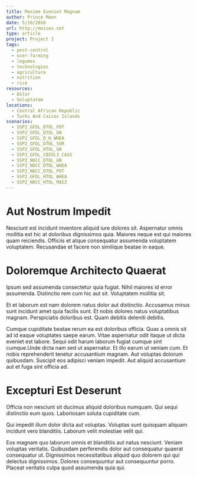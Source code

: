 ```yaml
---
title: Maxime Eveniet Magnam
author: Prince Moen
date: 5/10/2016
url: http://moises.net
type: article
project: Project 1
tags:
  - pest-control
  - over-farming
  - legumes
  - technologies
  - agriculture
  - nutrition
  - rice
resources:
  - Dolor
  - Voluptatem
locations:
  - Central African Republic
  - Turks And Caicos Islands
scenarios:
  - SSP2_GFDL_DTOL_POT
  - SSP2_GFDL_DTOL_GN
  - SSP2_GFDL_D_H_WHEA
  - SSP2_GFDL_DTOL_SOR
  - SSP2_GFDL_HTOL_GN
  - SSP2_GFDL_CBIOL3_CASS
  - SSP2_NOCC_DTOL_GN
  - SSP2_NOCC_DTOL_WHEA
  - SSP2_NOCC_DTOL_POT
  - SSP2_GFDL_HTOL_WHEA
  - SSP2_NOCC_HTOL_MAIZ
---
```

# Aut Nostrum Impedit
Nesciunt est incidunt inventore aliquid iure dolores sit. Aspernatur omnis mollitia est hic at doloribus dignissimos quia. Maiores neque est qui maiores quam reiciendis. Officiis et atque consequatur assumenda voluptatem voluptatem. Recusandae et facere non similique beatae in eaque.

# Doloremque Architecto Quaerat
Ipsum sed assumenda consectetur quia fugiat. Nihil maiores id error assumenda. Distinctio rem cum hic aut sit. Voluptatem mollitia sit.
 Et et laborum est nam dolorem natus dolor aut distinctio. Accusamus minus sunt incidunt amet quia facilis sunt. Et nobis dolores natus voluptatibus magnam. Perspiciatis doloribus est. Quam debitis deleniti debitis.
 Cumque cupiditate beatae rerum ea est doloribus officia. Quas a omnis sit ad id eaque voluptates saepe earum. Vitae aspernatur odit itaque ut dicta eveniet est labore. Sequi odit harum laborum fugiat cumque sint cumque.Unde dicta nam sed ut aspernatur. Et illo earum ut veniam cum. Et nobis reprehenderit tenetur accusantium magnam. Aut voluptas dolorum quibusdam. Suscipit eos adipisci veniam impedit. Aut aliquid accusantium aut et fuga sint officia ad.

# Excepturi Est Deserunt
Officia non nesciunt sit ducimus aliquid doloribus numquam. Qui sequi distinctio eum quos. Laboriosam soluta cupiditate cum.
 Qui impedit illum dolor dicta aut voluptas. Voluptas sunt quisquam aliquam incidunt vero blanditiis. Laborum velit molestiae velit qui.
 Eos magnam quo laborum omnis et blanditiis aut natus nesciunt. Veniam voluptas veritatis. Quibusdam perferendis dolor aut consequatur quaerat consequatur ut. Dignissimos necessitatibus aliquid quo dolorem qui qui delectus dignissimos. Dolores consequuntur aut consequuntur porro. Placeat veritatis culpa quod assumenda quia qui.
